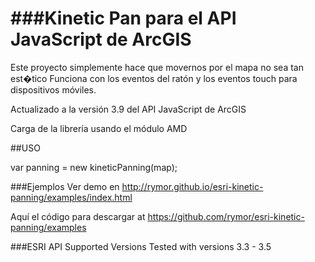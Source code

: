 ###Kinetic Pan para el API JavaScript de ArcGIS
=
Este proyecto simplemente hace que movernos por el mapa no sea tan est�tico
Funciona con los eventos del ratón y los eventos touch para dispositivos móviles.

Actualizado a la versión 3.9 del API JavaScript de ArcGIS

Carga de la librería usando el módulo AMD 

##USO

var panning = new kineticPanning(map);

###Ejemplos
Ver demo en  http://rymor.github.io/esri-kinetic-panning/examples/index.html

Aquí el código para descargar at https://github.com/rymor/esri-kinetic-panning/examples

###ESRI API Supported Versions
Tested with versions 3.3 - 3.5
